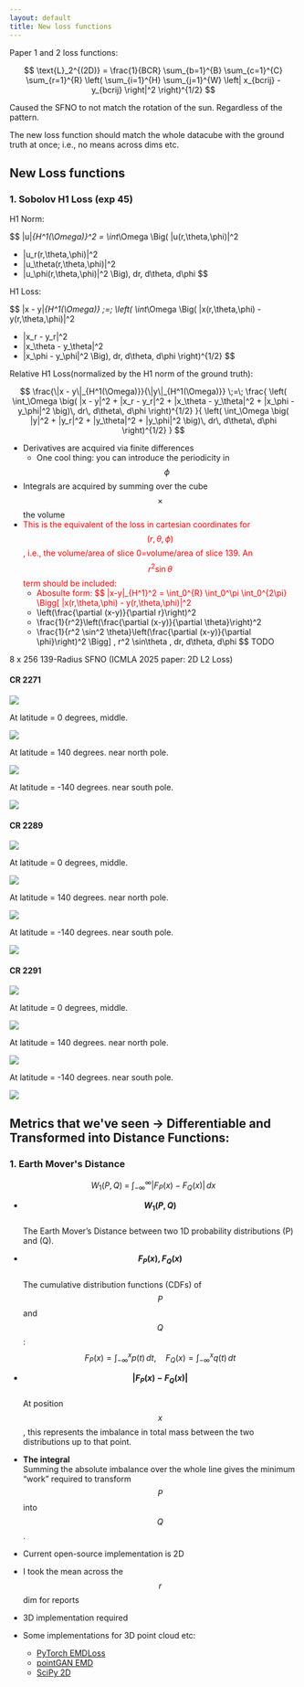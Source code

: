 ```yaml
---
layout: default
title: New loss functions
---
```


Paper 1 and 2 loss functions:

$$
\text{L}_2^{(2D)} = \frac{1}{BCR} \sum_{b=1}^{B} \sum_{c=1}^{C} \sum_{r=1}^{R}
\left( \sum_{i=1}^{H} \sum_{j=1}^{W} \left| x_{bcrij} - y_{bcrij} \right|^2 \right)^{1/2}
$$

Caused the SFNO to not match the rotation of the sun. Regardless of the pattern.

The new loss function should match the whole datacube with the ground truth at once; i.e., no means across dims etc.

## New Loss functions

### 1. Sobolov H1 Loss (exp 45)

H1 Norm:

$$
\|u\|_{H^1(\Omega)}^2
= \int_\Omega \Big( |u(r,\theta,\phi)|^2 
+ |u_r(r,\theta,\phi)|^2 
+ |u_\theta(r,\theta,\phi)|^2 
+ |u_\phi(r,\theta,\phi)|^2 \Big)\, dr\, d\theta\, d\phi
$$


H1 Loss:

$$
\|x - y\|_{H^1(\Omega)} \;=\;
\left(
\int_\Omega
\Big(
|x(r,\theta,\phi) - y(r,\theta,\phi)|^2
+ |x_r - y_r|^2
+ |x_\theta - y_\theta|^2
+ |x_\phi - y_\phi|^2
\Big)\, dr\, d\theta\, d\phi
\right)^{1/2}
$$

Relative H1 Loss(normalized by the H1 norm of the ground truth):

$$
\frac{\|x - y\|_{H^1(\Omega)}}{\|y\|_{H^1(\Omega)}} \;=\;
\frac{
\left(
\int_\Omega
\big(
|x - y|^2 + |x_r - y_r|^2 + |x_\theta - y_\theta|^2 + |x_\phi - y_\phi|^2
\big)\, dr\, d\theta\, d\phi
\right)^{1/2}
}{
\left(
\int_\Omega
\big(
|y|^2 + |y_r|^2 + |y_\theta|^2 + |y_\phi|^2
\big)\, dr\, d\theta\, d\phi
\right)^{1/2}
}
$$

- Derivatives are acquired via finite differences
  - One cool thing: you can introduce the periodicity in $$\phi$$
- Integrals are acquired by summing over the cube $$\times$$ the volume
- <span style="color:red"> This is the equivalent of the loss in cartesian coordinates for $$(r, \theta, \phi)$$, i.e., the volume/area of slice 0=volume/area of slice 139. An $$r^2\sin\theta$$ term should be included:</span>
  - <span style="color:red"> Abosulte form:
  $$
  \|x-y\|_{H^1}^2 
  = \int_0^{R} \int_0^\pi \int_0^{2\pi} 
  \Bigg[
  |x(r,\theta,\phi) - y(r,\theta,\phi)|^2
  + \left(\frac{\partial (x-y)}{\partial r}\right)^2
  + \frac{1}{r^2}\left(\frac{\partial (x-y)}{\partial \theta}\right)^2
  + \frac{1}{r^2 \sin^2 \theta}\left(\frac{\partial (x-y)}{\partial \phi}\right)^2
  \Bigg]
  \, r^2 \sin\theta \, dr\, d\theta\, d\phi
  $$
  TODO
  </span>

8 x 256 139-Radius SFNO (ICMLA 2025 paper: 2D L2 Loss)

#### CR 2271

<img src="resources/week_33/cr2271.gif">

At latitude = 0 degrees, middle.

<img src="resources/week_33/cr2271-55.png">


At latitude = 140 degrees. near north pole.

<img src="resources/week_33/cr2271-10.png">


At latitude = -140 degrees. near south pole.

<img src="resources/week_33/cr2271-100.png">

#### CR 2289

<img src="resources/week_33/cr2289.gif">

At latitude = 0 degrees, middle.

<img src="resources/week_33/cr2289-55.png">


At latitude = 140 degrees. near north pole.

<img src="resources/week_33/cr2289-10.png">


At latitude = -140 degrees. near south pole.

<img src="resources/week_33/cr2289-100.png">

#### CR 2291

<img src="resources/week_33/cr2291.gif">

At latitude = 0 degrees, middle.

<img src="resources/week_33/cr2291-55.png">


At latitude = 140 degrees. near north pole.

<img src="resources/week_33/cr2291-10.png">


At latitude = -140 degrees. near south pole.

<img src="resources/week_33/cr2291-100.png">


## Metrics that we've seen -> Differentiable and Transformed into Distance Functions:

### 1. Earth Mover's Distance

$$
W_1(P, Q) \;=\; \int_{-\infty}^{\infty} \big| F_P(x) - F_Q(x) \big| \, dx
$$

- **$$W_1(P, Q)$$**  
  The Earth Mover’s Distance between two 1D probability distributions \(P\) and \(Q\).

- **$$F_P(x), F_Q(x)$$**  
  The cumulative distribution functions (CDFs) of $$P$$ and $$Q$$:  
  $$
  F_P(x) = \int_{-\infty}^{x} p(t) \, dt, 
  \quad 
  F_Q(x) = \int_{-\infty}^{x} q(t) \, dt
  $$

- **$$|F_P(x) - F_Q(x)|$$**  
  At position $$x$$, this represents the imbalance in total mass between the two distributions up to that point.

- **The integral**  
  Summing the absolute imbalance over the whole line gives the minimum “work” required to transform $$P$$ into $$Q$$.


- Current open-source implementation is 2D
- I took the mean across the $$r$$ dim for reports
- 3D implementation required
- Some implementations for 3D point cloud etc:
    - [PyTorch EMDLoss](https://github.com/meder411/PyTorch-EMDLoss)
    - [pointGAN EMD](https://github.com/fxia22/pointGAN/tree/74b6c432c5eaa1e0a833e755f450df2ee2c5488e/emd)
    - [SciPy 2D](https://docs.scipy.org/doc/scipy/reference/generated/scipy.stats.wasserstein_distance.html)